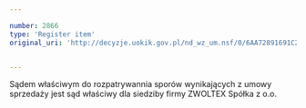 ```yaml
---

number: 2866
type: 'Register item'
original_uri: 'http://decyzje.uokik.gov.pl/nd_wz_um.nsf/0/6AA72891691C21E3C12579B10045D662?OpenDocument'


---
```


Sądem właściwym do rozpatrywannia sporów wynikających z umowy sprzedaży jest sąd właściwy dla siedziby firmy ZWOLTEX Spółka z o.o.
